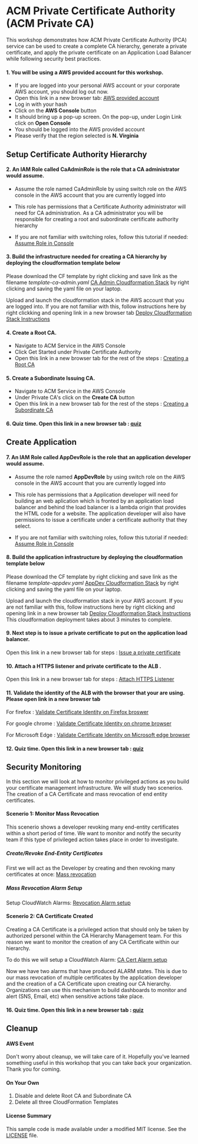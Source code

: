 # ACM Private Certificate Authority (ACM Private CA)

This workshop demonstrates how ACM Private Certificate Authority (PCA) service can be used to create a complete CA hierarchy, generate a private certificate, and apply the 
private certificate on an Application Load Balancer while following security best practices.

#### 1. You will be using a AWS provided account for this workshop.

* If you are logged into your personal AWS account or your corporate AWS account, you should log out now.
* Open this link in a new browser tab: [AWS provided account](https://dashboard.eventengine.run/)
* Log in with your hash
* Click on the **AWS Console** button
* It should bring up a pop-up screen. On the pop-up,  under Login Link click on **Open Console**
* You should be logged into the AWS provided account
* Please verify that the region selected is **N. Virginia**

## Setup Certificate Authority Hierarchy 
#### 2. An IAM Role called **CaAdminRole** is the role that a CA administrator would assume. 

* Assume the role named CaAdminRole by using switch role on the AWS console in the AWS account that you are currently logged into

* This role has permissions that a Certificate Authority administrator will need for CA administration. As a CA administrator you will be responsible for creating a root and subordinate certificate authority
hierarchy

* If you are not familiar with switching roles, follow this tutorial if needed: [Assume Role in Console](https://view.highspot.com/viewer/5d66bc5cc79c523342504c3e)

#### 3. Build the infrastructure needed for creating a CA hierarchy by deploying the cloudformation template below

Please download the CF template by right clicking and save link as the filename *template-ca-admin.yaml* [CA Admin Cloudformation Stack](https://raw.githubusercontent.com/aws-samples/data-protection/master/usecase-7/cf-templates/template-ca-admin.yaml) by right clicking and saving the yaml file on your laptop. 

Upload and launch the cloudformation stack in the AWS account that you are logged into. If you are not familiar with this, follow instructions here by right clickking and opening link in a new browser tab [Deploy Cloudformation Stack Instructions](https://view.highspot.com/viewer/5d65968f81171753be07bd54)

#### 4. Create a Root CA. 

* Navigate to ACM Service in the AWS Console
* Click Get Started under Private Certificate Authority
* Open this link in a new browser tab for the rest of the steps : [Creating a Root CA](https://view.highspot.com/viewer/5d5b129b6a3b116f4230f242)

#### 5. Create a Subordinate Issuing CA. 

* Navigate to ACM Service in the AWS Console
* Under Private CA's click on the **Create CA** button
* Open this link in a new browser tab for the rest of the steps  : [Creating a Subordinate CA](https://view.highspot.com/viewer/5d9e91c1a2e3a9148b6d7deb)

#### 6. Quiz time. Open this link in a new browser tab : [quiz](https://bit.ly/2yQ5IML)

## Create Application

#### 7. An IAM Role called **AppDevRole** is the role that an application developer would assume. 

* Assume the role named **AppDevRole** by using switch role on the AWS console in the AWS account that you are currently logged into

* This role has permissions that a Application developer will need for building an web aplication which is fronted by an application load balancer and behind the load balancer is a lambda origin that
provides the HTML code for a website. The application developer will also have permissions to issue a certificate under a certificate authority that they select.

* If you are not familiar with switching roles, follow this tutorial if needed: [Assume Role in Console](https://view.highspot.com/viewer/5d66bc5cc79c523342504c3e)

#### 8. Build the application infrastructure by deploying the cloudformation template below

Please download the CF template by right clicking and save link as the filename *template-appdev.yaml* [AppDev Cloudformation Stack](https://raw.githubusercontent.com/aws-samples/data-protection/master/usecase-7/cf-templates/template-app-dev.yaml) by right clicking and saving the yaml file on your laptop. 

Upload and launch the cloudformation stack in your AWS account. If you are not familiar with this, follow instructions here by right clicking and opening link in a new browser tab [Deploy Cloudformation Stack Instructions](https://view.highspot.com/viewer/5d65968f81171753be07bd54)
This cloudformation deployment takes about 3 minutes to complete.

#### 9. Next step is to issue a private certificate to put on the application load balancer. 

Open this link in a new browser tab for steps : [Issue a private certificate](https://view.highspot.com/viewer/5d5b133d6a3b116f29313a10)  

#### 10. Attach a HTTPS listener and private certificate to the ALB . 

Open this link in a new browser tab for steps : [Attach HTTPS Listener](https://view.highspot.com/viewer/5d669c21628ba22ca196b49e)  

#### 11. Validate the identity of the ALB with the browser that your are using. Please open link in a new browser tab

For firefox : [Validate Certificate Identity on Firefox broswer](https://view.highspot.com/viewer/5d5c1fe23f65f635ae005a47)  

For google chrome : [Validate Certificate Identity on chrome browser](https://view.highspot.com/viewer/5d5c42da66bbaa2fc928a575)

For Microsoft Edge : [Validate Certificate Identity on Microsoft edge browser](https://view.highspot.com/viewer/5d5c2e5cf7794d4833e8207a)

#### 12. Quiz time. Open this link in a new browser tab : [quiz](https://bit.ly/2Zh3iRY)

## Security Monitoring

In this section we will look at how to monitor privileged actions as you build your certificate management infrastructure. We will study two scenerios. The creation of a CA Certificate and mass revocation of end entity certificates. 

#### Scenerio 1: Monitor Mass Revocation
This scenerio shows a developer revoking many end-entity certificates within a short period of time. We want to monitor and notify the security team if this type of privileged action takes place in order to investigate.

##### Create/Revoke End-Entity Certificates
First we will act as the Developer by creating and then revoking many certificates at once: [Mass revocation](https://view.highspot.com/viewer/5da634e266bbaa2860b471a7)

##### Mass Revocation Alarm Setup
Setup CloudWatch Alarms: [Revocation Alarm setup](https://view.highspot.com/viewer/5da6342834d6be298b1c4447)

#### Scenerio 2: CA Certificate Created
Creating a CA Certificate is a privileged action that should only be taken by authorized personel within the CA Hierarchy Management team. For this reason we want to monitor the creation of any CA Certificate within our hierarchy. 

To do this we will setup a CloudWatch Alarm: [CA Cert Alarm setup](https://view.highspot.com/viewer/5da63481b7b73956e4842f3a)

Now we have two alarms that have produced ALARM states. This is due to our mass revocation of multiple certificates by the application developer and the creation of a CA Certificate upon creating our CA hierarchy. Organizations can use this mechanism to build dashboards to monitor and alert (SNS, Email, etc) when sensitive actions take place.

#### 16. Quiz time. Open this link in a new browser tab : [quiz](https://amazonmr.au1.qualtrics.com/jfe/form/SV_cx0KvGMDSVUVLTL)

## Cleanup

#### AWS Event
Don't worry about cleanup, we will take care of it. Hopefully you've learned something useful in this workshop that you can take back your organization. Thank you for coming.

#### On Your Own
1. Disable and delete Root CA and Subordinate CA
2. Delete all three CloudFormation Templates

#### License Summary

This sample code is made available under a modified MIT license. See the [LICENSE](LICENSE) file.

